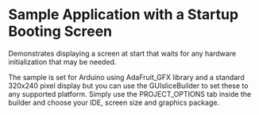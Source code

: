 
# Sample Application with a Startup Booting Screen

<p>
Demonstrates displaying a screen at start that waits for any hardware
initialization that may be needed. 
</p>

<p>
The sample is set for Arduino using AdaFruit_GFX library and a standard
320x240 pixel display but you can use the GUIsliceBuilder to set these
to any supported platform. Simply use the PROJECT_OPTIONS tab inside 
the builder and choose your IDE, screen size and graphics package.
</p> 
